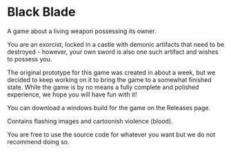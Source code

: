 # Black Blade
A game about a living weapon possessing its owner.

You are an exorcist, locked in a castle with demonic artifacts that need to be destroyed - however, your own sword is also one such artifact and wishes to possess you.

The original prototype for this game was created in about a week, but we decided to keep working on it to bring the game to a somewhat finished state.
While the game is by no means a fully complete and polished experience, we hope you will have fun with it! 

You can download a windows build for the game on the Releases page.

Contains flashing images and cartoonish violence (blood).

You are free to use the source code for whatever you want but we do not recommend doing so.
